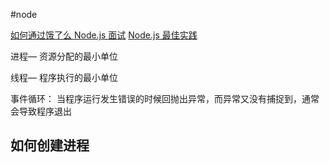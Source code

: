 #node

[如何通过饿了么 Node.js 面试](https://elemefe.github.io/node-interview/#/sections/zh-cn/)
[Node.js 最佳实践](https://github.com/i0natan/nodebestpractices/blob/master/README.chinese.md)

进程— 资源分配的最小单位

线程— 程序执行的最小单位

事件循环： 当程序运行发生错误的时候回抛出异常，而异常又没有捕捉到，通常会导致程序退出

## 如何创建进程
